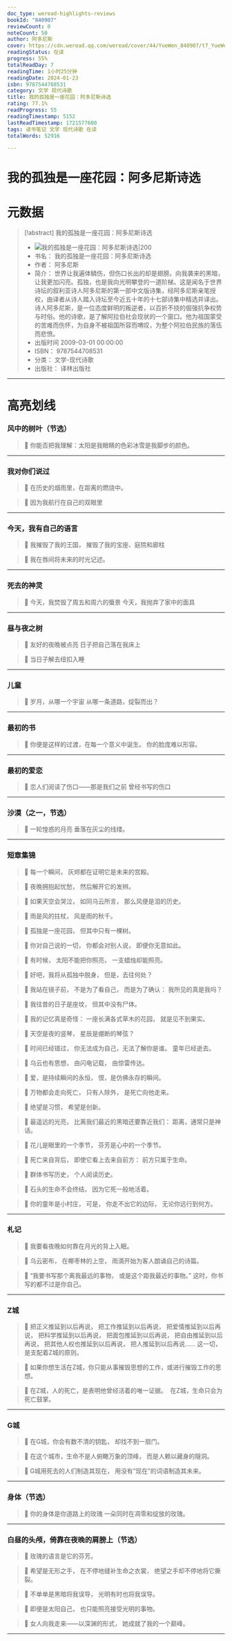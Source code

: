 ```yaml
---
doc_type: weread-highlights-reviews
bookId: "840907"
reviewCount: 0
noteCount: 50
author: 阿多尼斯
cover: https://cdn.weread.qq.com/weread/cover/44/YueWen_840907/t7_YueWen_840907.jpg
readingStatus: 在读
progress: 55%
totalReadDay: 7
readingTime: 1小时25分钟
readingDate: 2024-01-23
isbn: 9787544708531
category: 文学 现代诗歌
title: 我的孤独是一座花园：阿多尼斯诗选
rating: 77.1%
readProgress: 55
readingTimestamp: 5152
lastReadTimestamp: 1721577600
tags: 读书笔记 文学 现代诗歌 在读
totalWords: 52916

---
```


# 我的孤独是一座花园：阿多尼斯诗选

# 元数据
> [!abstract] 我的孤独是一座花园：阿多尼斯诗选
> - ![ 我的孤独是一座花园：阿多尼斯诗选|200](https://cdn.weread.qq.com/weread/cover/44/YueWen_840907/t7_YueWen_840907.jpg)
> - 书名： 我的孤独是一座花园：阿多尼斯诗选
> - 作者： 阿多尼斯
> - 简介：     世界让我遍体鳞伤，但伤口长出的却是翅膀。向我袭来的黑暗，让我更加闪亮。孤独，也是我向光明攀登的一道阶梯。这是闻名于世界诗坛的叙利亚诗人阿多尼斯的第一部中文版诗集，经阿多尼斯亲笔授权，由译者从诗人踏入诗坛至今近五十年的十七部诗集中精选并译出。诗人阿多尼斯，是一位态度鲜明的叛逆者，以百折不挠的倔强抗争权势与时俗。他的诗歌，是了解阿拉伯社会现状的一个窗口。他为祖国蒙受的苦难而伤怀，为自身不被祖国所容而喟叹，为整个阿拉伯民族的落伍而悲愤。
> - 出版时间 2009-03-01 00:00:00
> - ISBN： 9787544708531
> - 分类： 文学-现代诗歌
> - 出版社： 译林出版社



---


# 高亮划线


### 风中的树叶（节选）


> 📌 你能否把我理解：太阳是我眼睛的色彩冰雪是我脚步的颜色。

---

### 我对你们说过


> 📌 在历史的烟雨里，在距离的燃烧中。

> 📌 因为我航行在自己的双眼里

---

### 今天，我有自己的语言


> 📌 我摧毁了我的王国，
   摧毁了我的宝座、庭院和廊柱

> 📌 我在唇间将未来的时光记述。

---

### 死去的神灵


> 📌 今天，我焚毁了周五和周六的蜃景
   今天，我抛弃了家中的面具

---

### 昼与夜之树


> 📌 友好的夜晚被点亮
   日子把自己落在我床上

> 📌 当日子解去纽扣入睡

---

### 儿童


> 📌 岁月，从哪一个宇宙
   从哪一条道路，绽裂而出？

---

### 最初的书


> 📌 你便是这样的过渡，在每一个意义中诞生。
   你的脸庞难以形容。

---

### 最初的爱恋


> 📌 恋人们阅读了伤口——那是我们之前
   曾经书写的伤口

---

### 沙漠（之一，节选）


> 📌 一轮惶惑的月亮
   垂落在灰尘的线缕。

---

### 短章集锦


> 📌 每一个瞬间，
   灰烬都在证明它是未来的宫殿。

> 📌 夜晚拥抱起忧愁，
   然后解开它的发辫。

> 📌 如果天空会哭泣，
   如同乌云所言，
   那么风便是泪的历史。

> 📌 雨是风的拄杖，
   风是雨的秋千。

> 📌 孤独是一座花园，
   但其中只有一棵树。

> 📌 你对自己说的一切，
   你都会对别人说，
   即便你无意如此。

> 📌 有时候，
   太阳不能把你照亮，
   一支蜡烛却能照亮。

> 📌 好吧，我将从孤独中脱身，
   但是，去往何处？

> 📌 我站在镜子前，
   不是为了看自己，
   而是为了确认：
   我所见的真是我吗？

> 📌 我往昔的日子是座坟，
   但其中没有尸体。

> 📌 我的记忆真是奇怪：
   一座长满各式草木的花园，
   就是见不到果实。

> 📌 天空是夜的竖琴，
   星辰是绷断的琴弦？

> 📌 时间已经错过，
   你无法成为自己，无法了解你是谁。
   童年已经逝去。

> 📌 乌云也有思想，
   由闪电记载，
   由惊雷传达。

> 📌 爱，是持续瞬间的永恒，
   恨，是仿佛永存的瞬间。

> 📌 万物都会走向死亡，
   只有人除外，
   是死亡向他走来。

> 📌 绝望是习惯，
   希望是创新。

> 📌 最遥远的光亮，
   比离我们最近的黑暗还要靠近我们：
   距离，通常只是神话。

> 📌 花儿是眼里的一个季节，
   芬芳是心中的一个季节。

> 📌 死亡来自背后，
   即使它看上去来自前方：
   前方只属于生命。

> 📌 群体书写历史，
   个人阅读历史。

> 📌 石头的生命不会终结，
   因为它死一般地活着。

> 📌 你的童年是小村庄，
   可是，
   你走不出它的边际，
   无论你远行到何方。

---

### 札记


> 📌 我要看夜晚如何靠在月光的背上入眠。

> 📌 乌云密布，
   在椰枣林的上空，
   雨滴开始为客人朗诵自己的诗篇。

> 📌 “我要书写那个离我最远的事物，
   或是这个距我最近的事物。”
   这时，你书写的都不过是你自己。

---

### Z城


> 📌 把正义推延到以后再说，
   把工作推延到以后再说，
   把爱情推延到以后再说，
   把科学推延到以后再说，
   把面包推延到以后再说，
   把自由推延到以后再说，
   把其他人权也推延到以后再说，
   把人推延到以后再说……
   这一切，是支配着Z城的原则。

> 📌 如果你想生活在Z城，你只能从事摧毁思想的工作，或进行摧毁工作的思想。

> 📌 在Z城，人的死亡，是表明他曾经活着的唯一证据。 
   在Z城，生命只会为死亡鼓掌。

---

### G城


> 📌 在G城，你会有数不清的钥匙，
   却找不到一扇门。

> 📌 在这个城市，生命不是人俯瞰万象的顶峰，
   而是人赖以藏身的隧洞。

> 📌 G城用死去的人们制造其现在，
   用没有“现在”的词语制造其未来。

---

### 身体（节选）


> 📌 你的身体是你道路上的玫瑰
   一朵同时在凋零和绽放的玫瑰。

---

### 白昼的头颅，倚靠在夜晚的肩膀上（节选）


> 📌 玫瑰的语言是它的芬芳。

> 📌 希望是无形之手，
   在不停地缝补生命之衣裳，
   绝望之手却不停地将它撕裂。

> 📌 不单单是黑暗将我误导，
   光明有时也将我误导。

> 📌 即便是太阳自己，
   也只能照亮接受光明的事物。

> 📌 女人向我走来——以深渊的形式，
   她成就了我的一个巅峰。

---

